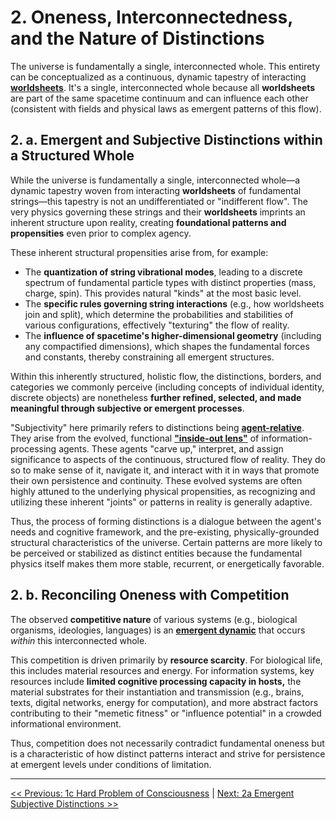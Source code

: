 # **2. Oneness, Interconnectedness, and the Nature of Distinctions**

The universe is fundamentally a single, interconnected whole. This entirety can be conceptualized as a continuous, dynamic tapestry of interacting [**worldsheets**](glossary.md#worldsheet). It's a single, interconnected whole because all **worldsheets** are part of the same spacetime continuum and can influence each other (consistent with fields and physical laws as emergent patterns of this flow).

## **2. a. Emergent and Subjective Distinctions within a Structured Whole**

While the universe is fundamentally a single, interconnected whole—a dynamic tapestry woven from interacting **worldsheets** of fundamental strings—this tapestry is not an undifferentiated or "indifferent flow". The very physics governing these strings and their **worldsheets** imprints an inherent structure upon reality, creating **foundational patterns and propensities** even prior to complex agency.

These inherent structural propensities arise from, for example:

- The **quantization of string vibrational modes**, leading to a discrete spectrum of fundamental particle types with distinct properties (mass, charge, spin). This provides natural "kinds" at the most basic level.
- The **specific rules governing string interactions** (e.g., how worldsheets join and split), which determine the probabilities and stabilities of various configurations, effectively "texturing" the flow of reality.
- The **influence of spacetime's higher-dimensional geometry** (including any compactified dimensions), which shapes the fundamental forces and constants, thereby constraining all emergent structures.

Within this inherently structured, holistic flow, the distinctions, borders, and categories we commonly perceive (including concepts of individual identity, discrete objects) are nonetheless **further refined, selected, and made meaningful through subjective or emergent processes**.

"Subjectivity" here primarily refers to distinctions being [**agent-relative**](glossary.md#agent-relative). They arise from the evolved, functional [**"inside-out lens"**](glossary.md#inside-out-lens) of information-processing agents. These agents "carve up," interpret, and assign significance to aspects of the continuous, structured flow of reality. They do so to make sense of it, navigate it, and interact with it in ways that promote their own persistence and continuity. These evolved systems are often highly attuned to the underlying physical propensities, as recognizing and utilizing these inherent "joints" or patterns in reality is generally adaptive.

Thus, the process of forming distinctions is a dialogue between the agent's needs and cognitive framework, and the pre-existing, physically-grounded structural characteristics of the universe. Certain patterns are more likely to be perceived or stabilized as distinct entities because the fundamental physics itself makes them more stable, recurrent, or energetically favorable.

## **2. b. Reconciling Oneness with Competition**

The observed **competitive nature** of various systems (e.g., biological organisms, ideologies, languages) is an [**emergent dynamic**](glossary.md#emergent-property) that occurs *within* this interconnected whole.

This competition is driven primarily by **resource scarcity**. For biological life, this includes material resources and energy. For information systems, key resources include **limited cognitive processing capacity in hosts,** the material substrates for their instantiation and transmission (e.g., brains, texts, digital networks, energy for computation), and more abstract factors contributing to their "memetic fitness" or "influence potential" in a crowded informational environment.

Thus, competition does not necessarily contradict fundamental oneness but is a characteristic of how distinct patterns interact and strive for persistence at emergent levels under conditions of limitation.

---

[<< Previous: 1c Hard Problem of Consciousness](1c-hard-problem-of-consciousness.md) | [Next: 2a Emergent Subjective Distinctions >>](2a-emergent-subjective-distinctions.md)